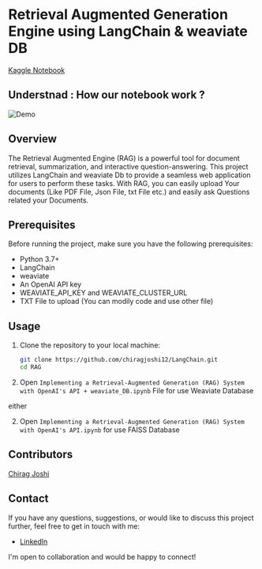 # Retrieval Augmented Generation Engine using LangChain & weaviate DB

[Kaggle Notebook](https://retrieval-augmented-generation.streamlit.app/)

## Understnad : How our notebook work ?
![Demo](https://python.langchain.com/assets/images/data_connection-95ff2033a8faa5f3ba41376c0f6dd32a.jpg)

## Overview

The Retrieval Augmented Engine (RAG) is a powerful tool for document retrieval, summarization, and interactive question-answering. This project utilizes LangChain and weaviate Db to provide a seamless web application for users to perform these tasks. With RAG, you can easily upload Your documents (Like PDF File, Json File, txt File etc.) and easily ask Questions related your Documents. 

## Prerequisites

Before running the project, make sure you have the following prerequisites:

- Python 3.7+
- LangChain
- weaviate
- An OpenAI API key
- WEAVIATE_API_KEY and WEAVIATE_CLUSTER_URL
- TXT File to upload (You can modily code and use other file)

## Usage

1. Clone the repository to your local machine:

   ```bash
   git clone https://github.com/chiragjoshi12/LangChain.git
   cd RAG
   ```

2. Open `Implementing a Retrieval-Augmented Generation (RAG) System with OpenAI's API + weaviate_DB.ipynb` File for use Weaviate Database

either 

2. Open `Implementing a Retrieval-Augmented Generation (RAG) System with OpenAI's API.ipynb` for use FAISS Database

## Contributors

[Chirag Joshi](https://github.com/chiragjoshi12)

## Contact

If you have any questions, suggestions, or would like to discuss this project further, feel free to get in touch with me:

- [LinkedIn](https://www.linkedin.com/in/chiragjoshi12/)

I'm open to collaboration and would be happy to connect!
